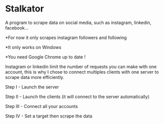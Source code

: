 # Stalkator
A program to scrape data on social media, such as instagram, linkedin, facebook...

*For now it only scrapes instagram followers and following

*It only works on Windows

*You need Google Chrome up to date !

Instagram or linkedin limit the number of requests you can make with one account, this is why I chose to connect multiples clients with one server to scrape data more efficiently.


Step I - Launch the server

Step II - Launch the clients (it will connect to the server automatically)

Step III - Connect all your accounts

Step IV - Set a target then scrape the data
